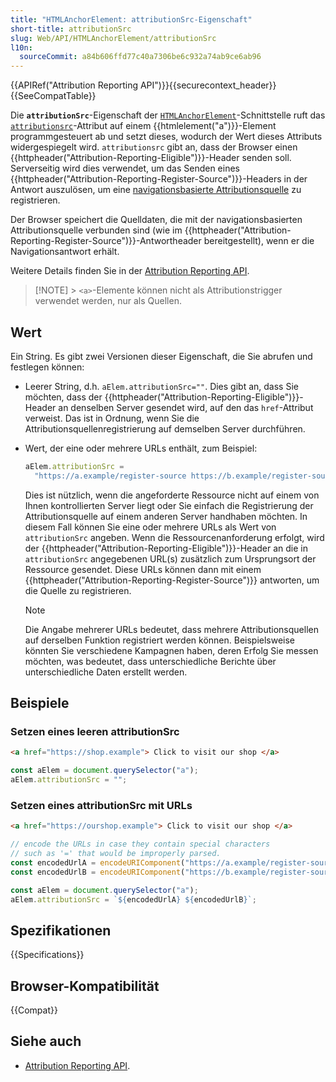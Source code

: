 ```yaml
---
title: "HTMLAnchorElement: attributionSrc-Eigenschaft"
short-title: attributionSrc
slug: Web/API/HTMLAnchorElement/attributionSrc
l10n:
  sourceCommit: a84b606ffd77c40a7306be6c932a74ab9ce6ab96
---
```


{{APIRef("Attribution Reporting API")}}{{securecontext_header}}{{SeeCompatTable}}

Die **`attributionSrc`**-Eigenschaft der [`HTMLAnchorElement`](/de/docs/Web/API/HTMLAnchorElement)-Schnittstelle ruft das [`attributionsrc`](/de/docs/Web/HTML/Reference/Elements/a#attributionsrc)-Attribut auf einem {{htmlelement("a")}}-Element programmgesteuert ab und setzt dieses, wodurch der Wert dieses Attributs widergespiegelt wird. `attributionsrc` gibt an, dass der Browser einen {{httpheader("Attribution-Reporting-Eligible")}}-Header senden soll. Serverseitig wird dies verwendet, um das Senden eines {{httpheader("Attribution-Reporting-Register-Source")}}-Headers in der Antwort auszulösen, um eine [navigationsbasierte Attributionsquelle](/de/docs/Web/API/Attribution_Reporting_API/Registering_sources#navigation-based_attribution_sources) zu registrieren.

Der Browser speichert die Quelldaten, die mit der navigationsbasierten Attributionsquelle verbunden sind (wie im {{httpheader("Attribution-Reporting-Register-Source")}}-Antwortheader bereitgestellt), wenn er die Navigationsantwort erhält.

Weitere Details finden Sie in der [Attribution Reporting API](/de/docs/Web/API/Attribution_Reporting_API).

> [!NOTE] > `<a>`-Elemente können nicht als Attributionstrigger verwendet werden, nur als Quellen.

## Wert

Ein String. Es gibt zwei Versionen dieser Eigenschaft, die Sie abrufen und festlegen können:

- Leerer String, d.h. `aElem.attributionSrc=""`. Dies gibt an, dass Sie möchten, dass der {{httpheader("Attribution-Reporting-Eligible")}}-Header an denselben Server gesendet wird, auf den das `href`-Attribut verweist. Das ist in Ordnung, wenn Sie die Attributionsquellenregistrierung auf demselben Server durchführen.
- Wert, der eine oder mehrere URLs enthält, zum Beispiel:

  ```js
  aElem.attributionSrc =
    "https://a.example/register-source https://b.example/register-source";
  ```

  Dies ist nützlich, wenn die angeforderte Ressource nicht auf einem von Ihnen kontrollierten Server liegt oder Sie einfach die Registrierung der Attributionsquelle auf einem anderen Server handhaben möchten. In diesem Fall können Sie eine oder mehrere URLs als Wert von `attributionSrc` angeben. Wenn die Ressourcenanforderung erfolgt, wird der {{httpheader("Attribution-Reporting-Eligible")}}-Header an die in `attributionSrc` angegebenen URL(s) zusätzlich zum Ursprungsort der Ressource gesendet. Diese URLs können dann mit einem {{httpheader("Attribution-Reporting-Register-Source")}} antworten, um die Quelle zu registrieren.

  > [!NOTE]
  > Die Angabe mehrerer URLs bedeutet, dass mehrere Attributionsquellen auf derselben Funktion registriert werden können. Beispielsweise könnten Sie verschiedene Kampagnen haben, deren Erfolg Sie messen möchten, was bedeutet, dass unterschiedliche Berichte über unterschiedliche Daten erstellt werden.

## Beispiele

### Setzen eines leeren attributionSrc

```html
<a href="https://shop.example"> Click to visit our shop </a>
```

```js
const aElem = document.querySelector("a");
aElem.attributionSrc = "";
```

### Setzen eines attributionSrc mit URLs

```html
<a href="https://ourshop.example"> Click to visit our shop </a>
```

```js
// encode the URLs in case they contain special characters
// such as '=' that would be improperly parsed.
const encodedUrlA = encodeURIComponent("https://a.example/register-source");
const encodedUrlB = encodeURIComponent("https://b.example/register-source");

const aElem = document.querySelector("a");
aElem.attributionSrc = `${encodedUrlA} ${encodedUrlB}`;
```

## Spezifikationen

{{Specifications}}

## Browser-Kompatibilität

{{Compat}}

## Siehe auch

- [Attribution Reporting API](/de/docs/Web/API/Attribution_Reporting_API).
